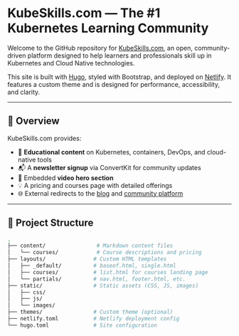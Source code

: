 # KubeSkills.com — The #1 Kubernetes Learning Community

Welcome to the GitHub repository for [KubeSkills.com](https://kubeskills.com), an open, community-driven platform designed to help learners and professionals skill up in Kubernetes and Cloud Native technologies.

This site is built with [Hugo](https://gohugo.io), styled with Bootstrap, and deployed on [Netlify](https://netlify.com). It features a custom theme and is designed for performance, accessibility, and clarity.

---

## 🚀 Overview

KubeSkills.com provides:

- 🧠 **Educational content** on Kubernetes, containers, DevOps, and cloud-native tools
- 📬 A **newsletter signup** via ConvertKit for community updates
- 🎥 Embedded **video hero section**
- 💡 A pricing and courses page with detailed offerings
- 🌐 External redirects to the [blog](https://blog.kubeskills.com) and [community platform](https://community.kubeskills.com)

---

## 📂 Project Structure

```bash
.
├── content/                # Markdown content files
│   └── courses/            # Course descriptions and pricing
├── layouts/               # Custom HTML templates
│   ├── _default/          # baseof.html, single.html
│   ├── courses/           # list.html for courses landing page
│   └── partials/          # nav.html, footer.html, etc.
├── static/                # Static assets (CSS, JS, images)
│   ├── css/
│   ├── js/
│   └── images/
├── themes/                # Custom theme (optional)
├── netlify.toml           # Netlify deployment config
└── hugo.toml              # Site configuration
